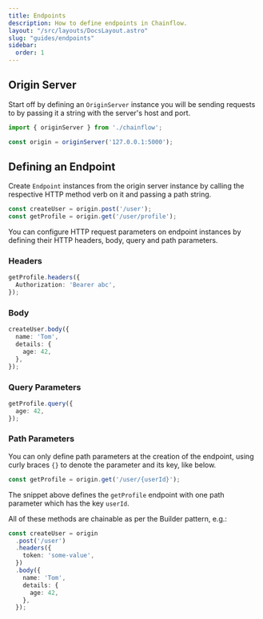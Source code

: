 ```yaml
---
title: Endpoints
description: How to define endpoints in Chainflow.
layout: "/src/layouts/DocsLayout.astro"
slug: "guides/endpoints"
sidebar:
  order: 1
---
```


## Origin Server

Start off by defining an `OriginServer` instance you will be sending requests to by passing it a string with the server's host and port.

```typescript
import { originServer } from './chainflow';

const origin = originServer('127.0.0.1:5000');
```

## Defining an Endpoint

Create `Endpoint` instances from the origin server instance by calling the respective HTTP method verb on it and passing a path string.

```typescript
const createUser = origin.post('/user');
const getProfile = origin.get('/user/profile');
```

You can configure HTTP request parameters on endpoint instances by defining their HTTP headers, body, query and path parameters.

### Headers

```typescript
getProfile.headers({
  Authorization: 'Bearer abc',
});
```

### Body

```typescript
createUser.body({
  name: 'Tom',
  details: {
    age: 42,
  },
});
```

### Query Parameters

```typescript
getProfile.query({
  age: 42,
});
```

### Path Parameters

You can only define path parameters at the creation of the endpoint, using curly braces `{}` to denote the parameter and its key, like below.

```typescript
const getProfile = origin.get('/user/{userId}');
```

The snippet above defines the `getProfile` endpoint with one path parameter which has the key `userId`.

All of these methods are chainable as per the Builder pattern, e.g.:

```typescript
const createUser = origin
  .post('/user')
  .headers({
    token: 'some-value',
  })
  .body({
    name: 'Tom',
    details: {
      age: 42,
    },
  });
```